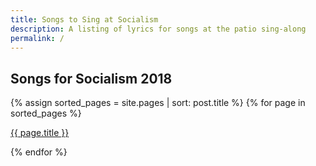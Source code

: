```yaml
---
title: Songs to Sing at Socialism
description: A listing of lyrics for songs at the patio sing-along
permalink: /
---
```

## Songs for Socialism 2018

   {% assign sorted_pages = site.pages | sort: post.title %}
   {% for page in sorted_pages %}
    <p>
          <a href="{{ site.baseurl }}{{ page.url }}">
            {{ page.title }}
          </a>
    </p>   {% endfor %} </ul>
